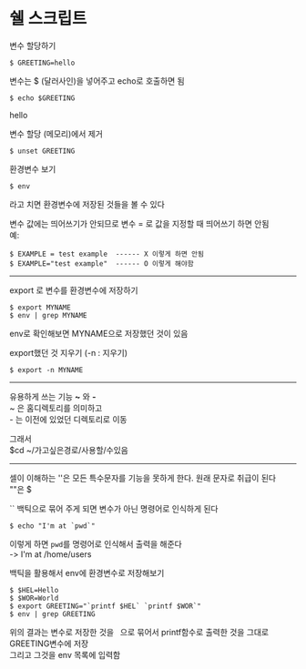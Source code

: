 # 쉘 스크립트

변수 할당하기 
```shell
$ GREETING=hello
```
변수는 $ (달러사인)을 넣어주고 echo로 호출하면 됨
```shell
$ echo $GREETING
```
hello

변수 할당 (메모리)에서 제거 
```shell
$ unset GREETING
```

환경변수 보기
```shell
$ env
```
라고 치면 환경변수에 저장된 것들을 볼 수 있다

변수 값에는 띄어쓰기가 안되므로  변수 = 로 값을 지정할 때 띄어쓰기 하면 안됨  
예:  
```shell
$ EXAMPLE = test example  ------ X 이렇게 하면 안됨
$ EXAMPLE="test example"  ------ O 이렇게 해야함
```
___

export 로 변수를 환경변수에 저장하기
```shell
$ export MYNAME
$ env | grep MYNAME
```
env로 확인해보면 MYNAME으로 저장했던 것이 있음

export했던 것 지우기  (-n : 지우기)
```shell
$ export -n MYNAME
```


___  
유용하게 쓰는 기능 **~** 와 **-**  
~ 은 홈디렉토리를 의미하고  
\- 는 이전에 있었던 디렉토리로 이동  

그래서  
$cd ~/가고싶은경로/사용할/수있음


___  
셀이 이해하는 ''은 모든 특수문자를 기능을 못하게 한다. 원래 문자로 취급이 된다  
""은 $   

`` 백틱으로 묶어 주게 되면 변수가 아닌 명령어로 인식하게 된다  

```shell
$ echo "I'm at `pwd`"
```
이렇게 하면 `pwd`를 명령어로 인식해서 출력을 해준다  
-> I'm at /home/users  


백틱을 활용해서 env에 환경변수로 저장해보기  
```shell
$ $HEL=Hello
$ $WOR=World
$ export GREETING="`printf $HEL` `printf $WOR`"
$ env | grep GREETING
```
위의 결과는 변수로 저장한 것을 ` `으로 묶어서 printf함수로 출력한 것을 그대로 GREETING변수에 저장   
그리고 그것을 env 목록에 입력함
